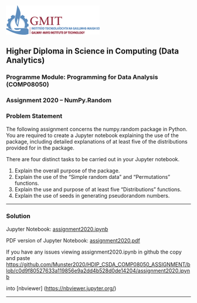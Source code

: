 ![GMIT Logo](https://github.com/Munster2020/HDIP_CSDA_PROJECT/blob/master/GMIT_Logo.jpg)
## Higher Diploma in Science in Computing (Data Analytics)
### Programme Module: Programming for Data Analysis (COMP08050) 
### Assignment 2020 – NumPy.Random

### Problem Statement
The following assignment concerns the numpy.random package in Python. You are required to create a Jupyter notebook explaining the use of the package, including detailed explanations of at least five of the distributions provided for in the package.

There are four distinct tasks to be carried out in your Jupyter notebook.
1. Explain the overall purpose of the package.
2. Explain the use of the “Simple random data” and “Permutations” functions.
3. Explain the use and purpose of at least five “Distributions” functions.
4. Explain the use of seeds in generating pseudorandom numbers.

---
### Solution
Jupyter Notebook:
[assignment2020.ipynb](https://github.com/Munster2020/HDIP_CSDA_COMP08050_ASSIGNMENT/blob/c0d9f80527633a119856e9a2dd4b528d0de14204/assignment2020.ipynb)

PDF version of Jupyter Notebook:
[assignment2020.pdf](https://github.com/Munster2020/HDIP_CSDA_COMP08050_ASSIGNMENT/blob/main/assignment2020.pdf)

If you have any issues viewing  assignment2020.ipynb in github the copy and paste
https://github.com/Munster2020/HDIP_CSDA_COMP08050_ASSIGNMENT/blob/c0d9f80527633a119856e9a2dd4b528d0de14204/assignment2020.ipynb

into [nbviewer] (https://nbviewer.jupyter.org/)

---
